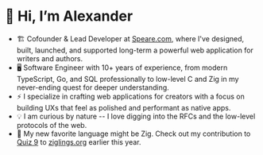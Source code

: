 # 👋 Hi, I’m Alexander
- 🏗️ Cofounder & Lead Developer at [Speare.com](https://speare.com), where I've designed, built, launched, and supported long-term a powerful web application for writers and authors.
- 🖥️ Software Engineer with 10+ years of experience, from modern TypeScript, Go, and SQL professionally to low-level C and Zig in my never-ending quest for deeper understanding.
- ⚡ I specialize in crafting web applications for creators with a focus on building UXs that feel as polished and performant as native apps.
- 💡 I am curious by nature -- I love digging into the RFCs and the low-level protocols of the web.
- 🌱 My new favorite language might be Zig. Check out my contribution to [Quiz 9](https://ziggit.dev/t/new-quiz-in-ziglings-bit-manipulation-in-embedded-devices/8552) to [ziglings.org](https://ziglings.org) earlier this year.
